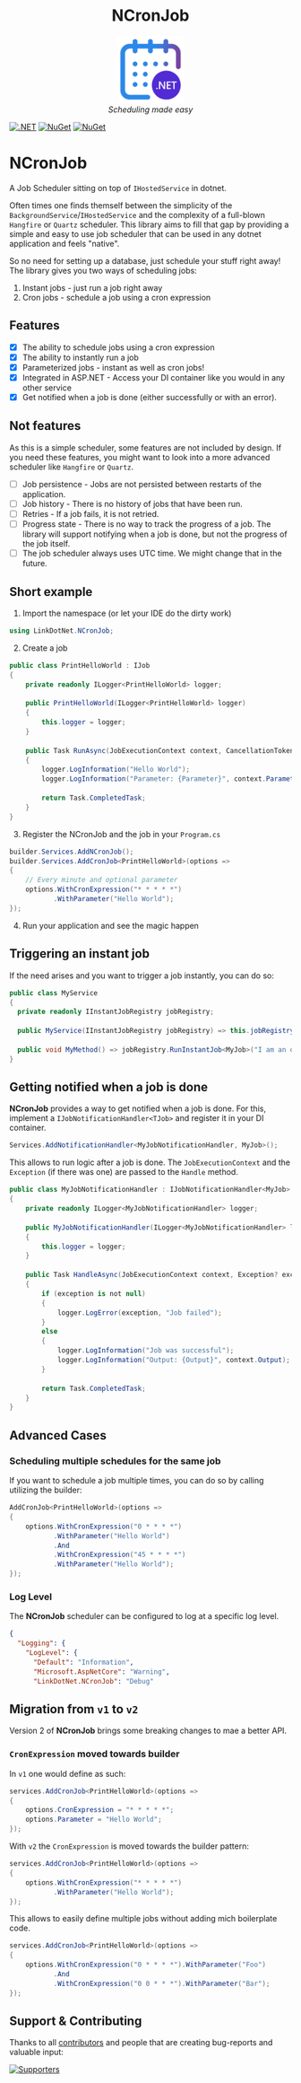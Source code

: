 <h1 align="center">NCronJob</h1>

<p align="center">
  <img src="assets/logo_small.png" alt="logo" width="120px" height="120px"/>
  <br>
  <em>Scheduling made easy</em>
  <br>
</p>

[![.NET](https://github.com/linkdotnet/NCronJob/actions/workflows/dotnet.yml/badge.svg)](https://github.com/linkdotnet/NCronJob/actions/workflows/dotnet.yml)
[![NuGet](https://img.shields.io/nuget/dt/LinkDotNet.NCronJob.svg)](https://www.nuget.org/packages/LinkDotNet.NCronJob)
[![NuGet](https://img.shields.io/nuget/vpre/LinkDotNet.NCronJob.svg)](https://www.nuget.org/packages/LinkDotNet.NCronJob)

# NCronJob

A Job Scheduler sitting on top of `IHostedService` in dotnet.

Often times one finds themself between the simplicity of the `BackgroundService`/`IHostedService` and the complexity of
a full-blown `Hangfire` or `Quartz` scheduler.
This library aims to fill that gap by providing a simple and easy to use job scheduler that can be used in any dotnet
application and feels "native".

So no need for setting up a database, just schedule your stuff right away! The library gives you two ways of scheduling
jobs:

1. Instant jobs - just run a job right away
2. Cron jobs - schedule a job using a cron expression

## Features

- [x] The ability to schedule jobs using a cron expression
- [x] The ability to instantly run a job
- [x] Parameterized jobs - instant as well as cron jobs!
- [x] Integrated in ASP.NET - Access your DI container like you would in any other service
- [x] Get notified when a job is done (either successfully or with an error).

## Not features

As this is a simple scheduler, some features are not included by design. If you need these features, you might want to
look into a more advanced scheduler like `Hangfire` or `Quartz`.

- [ ] Job persistence - Jobs are not persisted between restarts of the application.
- [ ] Job history - There is no history of jobs that have been run.
- [ ] Retries - If a job fails, it is not retried.
- [ ] Progress state - There is no way to track the progress of a job. The library will support notifying when a job is
  done, but not the progress of the job itself.
- [ ] The job scheduler always uses UTC time. We might change that in the future.

## Short example

1. Import the namespace (or let your IDE do the dirty work)

```csharp
using LinkDotNet.NCronJob;
```

2. Create a job

```csharp
public class PrintHelloWorld : IJob
{
    private readonly ILogger<PrintHelloWorld> logger;

    public PrintHelloWorld(ILogger<PrintHelloWorld> logger)
    {
        this.logger = logger;
    }

    public Task RunAsync(JobExecutionContext context, CancellationToken token)
    {
        logger.LogInformation("Hello World");
        logger.LogInformation("Parameter: {Parameter}", context.Parameter);

        return Task.CompletedTask;
    }
}
```

3. Register the NCronJob and the job in your `Program.cs`

```csharp
builder.Services.AddNCronJob();
builder.Services.AddCronJob<PrintHelloWorld>(options => 
{
    // Every minute and optional parameter
    options.WithCronExpression("* * * * *")
           .WithParameter("Hello World");
});
```

4. Run your application and see the magic happen

## Triggering an instant job

If the need arises and you want to trigger a job instantly, you can do so:

```csharp
public class MyService
{
  private readonly IInstantJobRegistry jobRegistry;
  
  public MyService(IInstantJobRegistry jobRegistry) => this.jobRegistry = jobRegistry;

  public void MyMethod() => jobRegistry.RunInstantJob<MyJob>("I am an optional parameter");
}
```

## Getting notified when a job is done

**NCronJob** provides a way to get notified when a job is done. For this, implement a `IJobNotificationHandler<TJob>`
and register it in your DI container.

```csharp
Services.AddNotificationHandler<MyJobNotificationHandler, MyJob>();
```

This allows to run logic after a job is done. The `JobExecutionContext` and the `Exception` (if there was one) are
passed to the `Handle` method.

```csharp
public class MyJobNotificationHandler : IJobNotificationHandler<MyJob>
{
    private readonly ILogger<MyJobNotificationHandler> logger;

    public MyJobNotificationHandler(ILogger<MyJobNotificationHandler> logger)
    {
        this.logger = logger;
    }

    public Task HandleAsync(JobExecutionContext context, Exception? exception, CancellationToken token)
    {
        if (exception is not null)
        {
            logger.LogError(exception, "Job failed");
        }
        else
        {
            logger.LogInformation("Job was successful");
            logger.LogInformation("Output: {Output}", context.Output);
        }

        return Task.CompletedTask;
    }
}
```

## Advanced Cases

### Scheduling multiple schedules for the same job

If you want to schedule a job multiple times, you can do so by calling utilizing the builder:

```csharp
AddCronJob<PrintHelloWorld>(options => 
{
    options.WithCronExpression("0 * * * *")
           .WithParameter("Hello World")
           .And
           .WithCronExpression("45 * * * *")
           .WithParameter("Hello World");
});

```

### Log Level

The **NCronJob** scheduler can be configured to log at a specific log level.

```json
{
  "Logging": {
    "LogLevel": {
      "Default": "Information",
      "Microsoft.AspNetCore": "Warning",
      "LinkDotNet.NCronJob": "Debug"
```

## Migration from `v1` to `v2`
Version 2 of **NCronJob** brings some breaking changes to mae a better API.

### `CronExpression` moved towards builder
In `v1` one would define as such:
```csharp
services.AddCronJob<PrintHelloWorld>(options => 
{
    options.CronExpression = "* * * * *";
    options.Parameter = "Hello World";
});
```

With `v2` the `CronExpression` is moved towards the builder pattern:
```csharp
services.AddCronJob<PrintHelloWorld>(options => 
{
    options.WithCronExpression("* * * * *")
           .WithParameter("Hello World");
});
```

This allows to easily define multiple jobs without adding mich boilerplate code.
```csharp
services.AddCronJob<PrintHelloWorld>(options => 
{
    options.WithCronExpression("0 * * * *").WithParameter("Foo")
           .And
           .WithCronExpression("0 0 * * *").WithParameter("Bar");
});
```

## Support & Contributing

Thanks to all [contributors](https://github.com/linkdotnet/NCronJob/graphs/contributors) and people that are creating
bug-reports and valuable input:

<a href="https://github.com/linkdotnet/NCronJob/graphs/contributors">
  <img src="https://contrib.rocks/image?repo=linkdotnet/NCronJob" alt="Supporters" />
</a>
